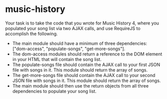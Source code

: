# music-history

Your task is to take the code that you wrote for Music History 4, where you populated your song list via two AJAX calls, and use RequireJS to accomplish the following.

+ The main module should have a minimum of three dependencies: ["dom-access", "populate-songs", "get-more-songs"].
+ The dom-access modules should return a reference to the DOM element in your HTML that will contain the song list.
+ The populate-songs file should contain the AJAX call to your first JSON file with songs in it. This module should return the array of songs.
+ The get-more-songs file should contain the AJAX call to your second JSON file with songs in it. This module should return the array of songs.
+ The main module should then use the return objects from all three dependencies to populate your song list.